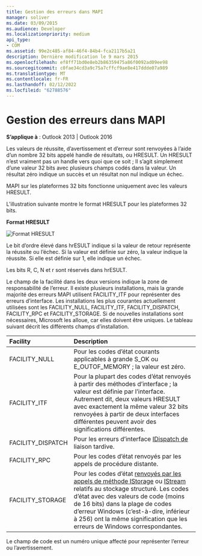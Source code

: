 ```yaml
---
title: Gestion des erreurs dans MAPI
manager: soliver
ms.date: 03/09/2015
ms.audience: Developer
ms.localizationpriority: medium
api_type:
- COM
ms.assetid: 99e2c485-af84-46f4-84b4-fca2117b5a21
description: Dernière modification le 9 mars 2015
ms.openlocfilehash: ef8ff71bd0e8eb2b86359475a86f0092ad09ee98
ms.sourcegitcommit: c0fae34cd3a9c75a7cffcf9ae8e417ddde07a989
ms.translationtype: MT
ms.contentlocale: fr-FR
ms.lasthandoff: 02/12/2022
ms.locfileid: "62788576"
---
```

# <a name="error-handling-in-mapi"></a>Gestion des erreurs dans MAPI

**S’applique à** : Outlook 2013 | Outlook 2016 
  
Les valeurs de réussite, d’avertissement et d’erreur sont renvoyées à l’aide d’un nombre 32 bits appelé handle de résultats, ou HRESULT. Un HRESULT n’est vraiment pas un handle vers quoi que ce soit ; Il s’agit simplement d’une valeur 32 bits avec plusieurs champs codés dans la valeur. Un résultat zéro indique un succès et un résultat non nul indique un échec.
  
MAPI sur les plateformes 32 bits fonctionne uniquement avec les valeurs HRESULT.
  
L’illustration suivante montre le format HRESULT pour les plateformes 32 bits.
  
**Format HRESULT**
  
![Format HRESULT](media/amapi_49.gif "Format HRESULT")
  
Le bit d’ordre élevé dans hrESULT indique si la valeur de retour représente la réussite ou l’échec. Si la valeur est définie sur zéro, la valeur indique la réussite. Si elle est définie sur 1, elle indique un échec.
  
Les bits R, C, N et r sont réservés dans hrESULT.
  
Le champ de la facilité dans les deux versions indique la zone de responsabilité de l’erreur. Il existe plusieurs installations, mais la grande majorité des erreurs MAPI utilisent FACILITY_ITF pour représenter des erreurs d’interface. Les installations les plus courantes actuellement utilisées sont les FACILITY_NULL, FACILITY_ITF, FACILITY_DISPATCH, FACILITY_RPC et FACILITY_STORAGE. Si de nouvelles installations sont nécessaires, Microsoft les alloue, car elles doivent être uniques. Le tableau suivant décrit les différents champs d’installation.
  
|Facility|Description|
|:-----|:-----|
|FACILITY_NULL  <br/> |Pour les codes d’état courants applicables à grande S_OK ou E_OUTOF_MEMORY ; la valeur est zéro. |
|FACILITY_ITF  <br/> |Pour la plupart des codes d’état renvoyés à partir des méthodes d’interface ; la valeur est définie par l’interface. Autrement dit, deux valeurs HRESULT avec exactement la même valeur 32 bits renvoyées à partir de deux interfaces différentes peuvent avoir des significations différentes. |
|FACILITY_DISPATCH  <br/> |Pour les erreurs d’interface [IDispatch de](https://msdn.microsoft.com/library/ms221608.aspx) liaison tardive. |
|FACILITY_RPC  <br/> |Pour les codes d’état renvoyés par les appels de procédure distante. |
|FACILITY_STORAGE  <br/> |Pour les codes d’état [renvoyés par les appels de méthode IStorage](https://msdn.microsoft.com/library/aa380015%28VS.85%29.aspx) ou [IStream](https://msdn.microsoft.com/library/aa380034%28VS.85%29.aspx) relatifs au stockage structuré. Les codes d’état avec des valeurs de code (moins de 16 bits) dans la plage de codes d’erreur Windows (c’est-à-dire, inférieur à 256) ont la même signification que les erreurs de Windows correspondantes. |
   
Le champ de code est un numéro unique affecté pour représenter l’erreur ou l’avertissement.
  


